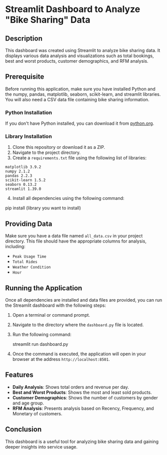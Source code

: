# Streamlit Dashboard to Analyze "Bike Sharing" Data

## Description
This dashboard was created using Streamlit to analyze bike sharing data. It displays various data analysis and visualizations such as total bookings, best and worst products, customer demographics, and RFM analysis.

## Prerequisite
Before running this application, make sure you have installed Python and the numpy, pandas, matplotlib, seaborn, scikit-learn, and streamlit libraries. You will also need a CSV data file containing bike sharing information.

### Python Installation
If you don't have Python installed, you can download it from [python.org](https://www.python.org/downloads/).

### Library Installation
1. Clone this repository or download it as a ZIP.
2. Navigate to the project directory.
3. Create a `requirements.txt` file using the following list of libraries:

```
matplotlib 3.9.2
numpy 2.1.2
pandas 2.2.3
scikit-learn 1.5.2
seaborn 0.13.2
streamlit 1.39.0

```

4. Install all dependencies using the following command:

pip install (library you want to install)

## Providing Data
Make sure you have a data file named `all_data.csv` in your project directory. This file should have the appropriate columns for analysis, including:

- `Peak Usage Time`
- `Total Rides`
- `Weather Condition`
- `Hour`

## Running the Application
Once all dependencies are installed and data files are provided, you can run the Streamlit dashboard with the following steps:

1. Open a terminal or command prompt.
2. Navigate to the directory where the `dashboard.py` file is located.
3. Run the following command:
    
    streamlit run dashboard.py
    

4. Once the command is executed, the application will open in your browser at the address `http://localhost:8501`.

## Features
- **Daily Analysis**: Shows total orders and revenue per day.
- **Best and Worst Products**: Shows the most and least sold products.
- **Customer Demographics**: Shows the number of customers by gender and age group.
- **RFM Analysis**: Presents analysis based on Recency, Frequency, and Monetary of customers.

## Conclusion
This dashboard is a useful tool for analyzing bike sharing data and gaining deeper insights into service usage.

